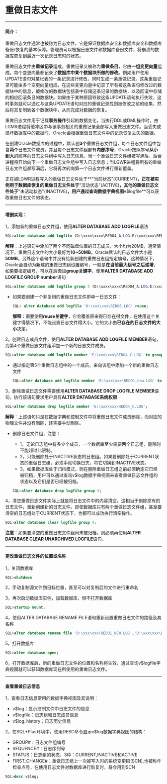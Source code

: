 # 重做日志文件

---

#### 简介：

重做日志文件通常也被称为日志文件，它是保证数据库安全和数据库安全和数据库备份/恢复的基本保障。管理员可以根据日志文件和数据库备份文件，将崩溃的数据库恢复到最近一次记录日志时的状态。

重做日志文件由**重做记录**组成，重做记录又被称为**重做条目**，它由**一组变更向量**组成。每个变更向量都记录了**数据库中某个数据块所做的修改**。例如用户使用UPDATE语句对某张表的一条记录进行修改，同时生成一条重做记录。这条重做记录可能由多个变更向量组成，在这些变更向量中记录了所有被这条语句修改过的数据块中的信息，被修改的数据块包括表中存储这条记录的数据块，以及回滚中存储的相应回滚条目的数据块。如果由于某种原因导致这条UPDATE语句执行失败，这时事务就可以通过与这条UPDATE语句对应的重做记录找到被修改之前的结果，然后将其复制到各个数据块中，从而完成对数据的恢复。

重做日志文件用于记载**事务操作**引起的数据变化，当执行DDL或DML操作时，由LGMR进程将缓冲区中与该事务相关的重做记录全部写入重做日志文件。当丢失或损坏数据库中的数据时，Oracle会根据重做日志文件中的记录恢复丢失的数据。

在创建Oracle数据库的过程中，默认创**3个**重做日志文件组，每个日志文件组中包含**两个**日志文件成员，并且每个日志文件组都有**内部序号**，Oracle按照序号**从小到大**的顺序向日志文件组中写入日志信息。当一个重做日志文件组被写满后，后台进程将开始向下一个重做日志文件组中写入日志信息；当LGWR进程将所有的重做日志文件组都写满后，它将再次转向第一个日志文件进行重新覆盖。

正在被LGWR进程写入的重做日志文件处于**"当前状态"(CURRENT)**，正在被实例用于数据库恢复的重做日志文件处于**"活动状态"(ACTIVE)**，其他的重做日志文件处于**"未活动状态"(INACTIVE)**，用户通过查询数据字典视图**v$logfile**可以获取重做日志文件的状态。

---

#### 增删实现：

1，添加新的重做日志文件组，使用**ALTER DATABASE ADD LOGFILE**语法

```sql
SQL>alter database add logfile (D:\xxxx\xxxx\REDO4_A.LOG.E:\xxx\xxx\REDO4_B.LOG) size 20M;
```

**解释**：上述语句中添加了两个不同磁盘位置的日志成员，大小均为20MB，通常情况下，重做日志文件的大小最好为**10~50MB**，Oracle默认的日志文件大小是**50MB**，另外这个语句中并没有给新创建的重做日志组指定编号，这种情况下，Oracle会自动为新建的重做日志组设置编号，一般是**在当前最大组号之后递增**，如果要指定编号，可以在后面加**group关键字**，使用**ALTER DATABASE ADD LOGFILE GROUP number**语句

```sql
SQL>alter database add logfile group 5 (D:\xxxx\xxxx\REDO4_A.LOG.E:\xxx\xxx\REDO4_B.LOG) size 20M;
```

- 如果要创建一个非复用的重做日志文件即单一日志文件：

  ```sql
  SQL> alter database add logfile 'D:\xxx\xxx\REDO6.LOG' reuse;
  ```

  **解释**：需要使用**reuse关键字**，它会覆盖原来得已存在得文件，在使用这个关键字得情况下，不能设置日志文件得大小，它的大小由**已存在的日志文件的大小**决定。



2，创建日志成员文件，使用**ALTER DATABASE ADD LOGFILE MEMBER**语句，为第4个重做日志文件组添加一个新的日志文件成员。

```sql
SQL>alter database add logfile member 'E:\xxx\xxx\REDO4_C.LOG' to group 4;
```

- 通过指定第5个重做日志组中的一个成员，来向该组中添加一个新的重做日志文件

  ```sql
  SQL>alter database add logfile member 'E:\xxx\xxx\REDO1_new.LOG' to ('E:\xxx\xxx\REDO01.LOG');
  ```



3，删除重做日志文件需要使用**ALTER DATABASE DROP LOGFILE MEMBER**语句，执行该语句要求用户具有**ALTER DATABASE系统权限**

```sql
SQL>alter database drop logfile member 'E:\xxx\xxx\REDO4_C.LOG';
```

**解释**：上述语句只是在数据字典和控制文件中将重做日志文件成员删除，而对应的物理文件并没有删除，还需要手动删除。

- 删除日志文件组，注意：

  - 1，无论日志组中有多少个成员，一个数据库至少需要两个日志组，删除时不能超过此限制。
  - 2，只能删除处于INACTIVE状态的日志组。如果要删除处于CURRENT状态的重做日志组，必须手动切换日志，将它切换到INACTIVE状态。
  - 3，如果数据库处于归档模式，则在删除重做日志组之前必须确定它已经被归档，用户可以通过查询v$log数据字典视图来查看重做日志文件组的状态以及它们是否已经被归档。

  ```sql
  SQL>alter database drop logfile group 5;
  ```



4，清空重做日志文件实际上就是将日志文件中的内容清空，这相当于删除原有的日志文件，重新创建新的日志文件。即使数据库只有两个重做日志文件组，甚至要清空的日志组处于CURRENT状态下，也都可以成功执行清空操作。

```sql
SQL>alter database clear logfile group 4;
```

**注意**：如果要清空的重做日志文件组尚未被归档，则必须再使用**ALTER DATABASE CLEAR UNARCHIVED LOGFILE**语句。

---

#### 更改重做日志文件的位置或名称

1，关闭数据库

```sql
SQL>shutdown
```

2，手动复制源文件到目标位置，甚至可以对复制后的文件进行重命名

3，再次启动数据库实例，加载数据库，但不打开数据库

```sql
SQL>startup mount;
```

4，使用ALTER DATABASE RENAME FILE语句重新设置重做日志文件的路径及其名称

```sql
SQL>alter database rename file 'D:\xxx\xxx\REDO1_NEW.LOG','D:\xxx\xxx\REDO4_A.LOG' to 'E:\xxx\xxx\REDO1_NEWa.LOG','E:\xxx\xxx\REDO4a.LOG';
```

5，打开数据库

```sql
SQL>alter database open;
```

6，打开数据库后，新的重做日志文件的位置和名称将生效，通过查询v$logfile字典视图就可以获知数据库现在所使用的重做日志文件。

---

#### 查看重做日志信息

1，查看日志信息常用的数据字典视图及其说明：

- v$log：显示控制文件中日志文件的信息
- v$logfile：日志组和日志成员信息
- v$log_history：日志历史信息

2，在SQL*Plus环境中，使用DESC命令显示v$log数据字典视图的结构：

- GROUP#：日志文件组编号
- SEQUENCE#：日志序列号
- STATUS：日志组的状态，3种：CURRENT,INACTIVE和ACTIVE
- FIRST_CHANGE#：重做日志组上一次被写入时的系统变更码(SCN),也被称作检查点号，在使用日志文件对数据库进行恢复时，将会用到SCN

```sql
SQL>desc v$log;
```

